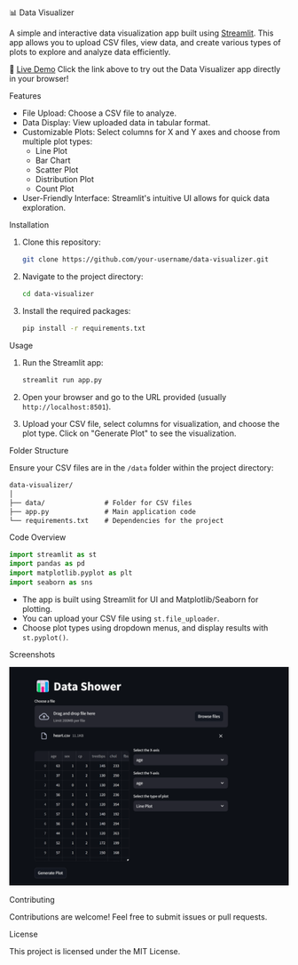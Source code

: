 📊 Data Visualizer

A simple and interactive data visualization app built using [Streamlit](https://streamlit.io/). This app allows you to upload CSV files, view data, and create various types of plots to explore and analyze data efficiently.

🚀 [Live Demo](https://data-shower.streamlit.app/)
Click the link above to try out the Data Visualizer app directly in your browser!

Features

- File Upload: Choose a CSV file to analyze.
- Data Display: View uploaded data in tabular format.
- Customizable Plots: Select columns for X and Y axes and choose from multiple plot types:
  - Line Plot
  - Bar Chart
  - Scatter Plot
  - Distribution Plot
  - Count Plot
- User-Friendly Interface: Streamlit's intuitive UI allows for quick data exploration.

Installation

1. Clone this repository:
   ```bash
   git clone https://github.com/your-username/data-visualizer.git
   ```
2. Navigate to the project directory:
   ```bash
   cd data-visualizer
   ```
3. Install the required packages:
   ```bash
   pip install -r requirements.txt
   ```

Usage

1. Run the Streamlit app:
   ```bash
   streamlit run app.py
   ```

2. Open your browser and go to the URL provided (usually `http://localhost:8501`).

3. Upload your CSV file, select columns for visualization, and choose the plot type. Click on "Generate Plot" to see the visualization.

Folder Structure

Ensure your CSV files are in the `/data` folder within the project directory:
```
data-visualizer/
│
├── data/               # Folder for CSV files
├── app.py              # Main application code
└── requirements.txt    # Dependencies for the project
```

Code Overview

```python
import streamlit as st
import pandas as pd
import matplotlib.pyplot as plt
import seaborn as sns
```
- The app is built using Streamlit for UI and Matplotlib/Seaborn for plotting.
- You can upload your CSV file using `st.file_uploader`.
- Choose plot types using dropdown menus, and display results with `st.pyplot()`.

Screenshots

![App Screenshot](screenshot.png)

Contributing

Contributions are welcome! Feel free to submit issues or pull requests.

License

This project is licensed under the MIT License.

